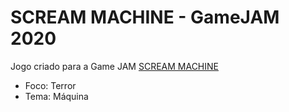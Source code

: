# SCREAM MACHINE - GameJAM 2020

Jogo criado para a Game JAM [SCREAM MACHINE](https://itch.io/jam/scream-machine)

- Foco: Terror
- Tema: Máquina
